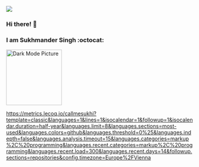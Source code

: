 [![](https://visitcount.itsvg.in/api?id=callmesukhi&icon=0&color=1)](https://visitcount.itsvg.in)

### Hi there! :wave:

### I am Sukhmander Singh :octocat:

<picture>
  <source media="(prefers-color-scheme: light)" srcset="https://user-images.githubusercontent.com/63070492/193119069-d0cbf805-2ef5-4389-833c-020b582c82c4.png">
  <img alt="Dark Mode Picture" src="https://user-images.githubusercontent.com/63070492/193127919-d2dee58b-d3fb-4217-9562-a60038357b32.png" width="150" height="150">
</picture>

https://metrics.lecoq.io/callmesukhi?template=classic&languages=1&lines=1&isocalendar=1&followup=1&isocalendar.duration=half-year&languages.limit=8&languages.sections=most-used&languages.colors=github&languages.threshold=0%25&languages.indepth=false&languages.analysis.timeout=15&languages.categories=markup%2C%20programming&languages.recent.categories=markup%2C%20programming&languages.recent.load=300&languages.recent.days=14&followup.sections=repositories&config.timezone=Europe%2FVienna
